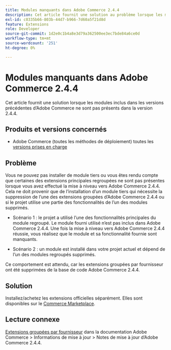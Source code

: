 ```yaml
---
title: Modules manquants dans Adobe Commerce 2.4.4
description: Cet article fournit une solution au problème lorsque les modules inclus dans les versions précédentes d’Adobe Commerce ne sont pas présents dans la version 2.4.4.
exl-id: c0335b66-803b-44d7-b966-7d60a5f21d8d
feature: Extensions
role: Developer
source-git-commit: 1d2e0c1b4a8e3d79a362500ee3ec7bde84a6ce0d
workflow-type: tm+mt
source-wordcount: '251'
ht-degree: 0%

---
```


# Modules manquants dans Adobe Commerce 2.4.4

Cet article fournit une solution lorsque les modules inclus dans les versions précédentes d’Adobe Commerce ne sont pas présents dans la version 2.4.4.

## Produits et versions concernés

* Adobe Commerce (toutes les méthodes de déploiement) toutes les [versions prises en charge](https://www.adobe.com/content/dam/cc/en/legal/terms/enterprise/pdfs/Adobe-Commerce-Software-Lifecycle-Policy.pdf)

## Problème

Vous ne pouvez pas installer de module tiers ou vous êtes rendu compte que certaines des extensions principales regroupées ne sont pas présentes lorsque vous avez effectué la mise à niveau vers Adobe Commerce 2.4.4. Cela ne doit provenir que de l’installation d’un module tiers qui nécessite la suppression de l’une des extensions groupées d’Adobe Commerce 2.4.4 ou si le projet utilise une partie des fonctionnalités de l’un des modules supprimés.

* Scénario 1 : le projet a utilisé l’une des fonctionnalités principales du module regroupé. Le module fourni utilisé n’est pas inclus dans Adobe Commerce 2.4.4. Une fois la mise à niveau vers Adobe Commerce 2.4.4 réussie, vous réalisez que le module et sa fonctionnalité fournie sont manquants.

* Scénario 2 : un module est installé dans votre projet actuel et dépend de l’un des modules regroupés supprimés.

Ce comportement est attendu, car les extensions groupées par fournisseur ont été supprimées de la base de code Adobe Commerce 2.4.4.

## Solution

Installez/achetez les extensions officielles séparément. Elles sont disponibles sur le [Commerce Marketplace](https://marketplace.magento.com/extensions.html).

## Lecture connexe

[Extensions groupées par fournisseur](https://experienceleague.adobe.com/docs/commerce-operations/release/notes/adobe-commerce/2-4-4.html?#vendor-bundled-extensions) dans la documentation Adobe Commerce > Informations de mise à jour > Notes de mise à jour d’Adobe Commerce 2.4.4.
